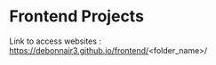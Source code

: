# Frontend Projects

Link to access websites : https://debonnair3.github.io/frontend/<folder_name>/
